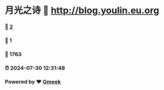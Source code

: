 # 月光之诗 :link: http://blog.youlin.eu.org 
### :page_facing_up: [2](http://blog.youlin.eu.org/tag.html) 
### :speech_balloon: 1 
### :hibiscus: 1763 
### :alarm_clock: 2024-07-30 12:31:48 
### Powered by :heart: [Gmeek](https://github.com/Meekdai/Gmeek)
